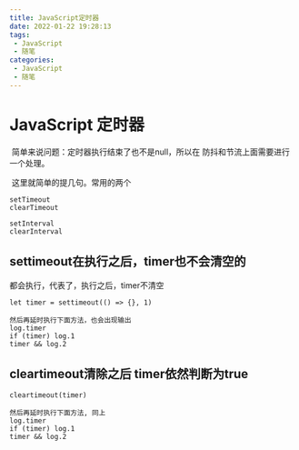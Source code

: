 ```yaml
---
title: JavaScript定时器
date: 2022-01-22 19:28:13
tags:
 - JavaScript
 - 随笔
categories:
 - JavaScript
 - 随笔
---
```




#  JavaScript 定时器

​		简单来说问题：定时器执行结束了也不是null，所以在 防抖和节流上面需要进行一个处理。



​		这里就简单的提几句。常用的两个

```
setTimeout
clearTimeout

setInterval
clearInterval
```



## settimeout在执行之后，timer也不会清空的

都会执行，代表了，执行之后，timer不清空

```
let timer = settimeout(() => {}, 1)

然后再延时执行下面方法，也会出现输出
log.timer
if (timer) log.1
timer && log.2
```



## cleartimeout清除之后 timer依然判断为true

```
cleartimeout(timer)

然后再延时执行下面方法, 同上
log.timer
if (timer) log.1
timer && log.2
```


